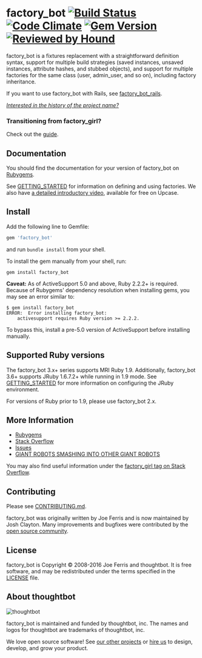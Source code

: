 # factory_bot [![Build Status][ci-image]][ci] [![Code Climate][grade-image]][grade] [![Gem Version][version-image]][version] [![Reviewed by Hound][hound-badge-image]][hound]

factory_bot is a fixtures replacement with a straightforward definition syntax, support for multiple build strategies (saved instances, unsaved instances, attribute hashes, and stubbed objects), and support for multiple factories for the same class (user, admin_user, and so on), including factory inheritance.

If you want to use factory_bot with Rails, see
[factory_bot_rails](https://github.com/thoughtbot/factory_bot_rails).

_[Interested in the history of the project name?](NAME.md)_


### Transitioning from factory\_girl?

Check out the [guide](https://github.com/thoughtbot/factory_bot/blob/4-9-0-stable/UPGRADE_FROM_FACTORY_GIRL.md).


Documentation
-------------

You should find the documentation for your version of factory_bot on [Rubygems](https://rubygems.org/gems/factory_bot).

See [GETTING_STARTED] for information on defining and using factories. We also
have [a detailed introductory video][], available for free on Upcase.

[a detailed introductory video]: https://upcase.com/videos/factory-girl?utm_source=github&utm_medium=open-source&utm_campaign=factory-girl

Install
--------

Add the following line to Gemfile:

```ruby
gem 'factory_bot'
```

and run `bundle install` from your shell.

To install the gem manually from your shell, run:

```shell
gem install factory_bot
```

**Caveat:** As of ActiveSupport 5.0 and above, Ruby 2.2.2+ is required. Because
of Rubygems' dependency resolution when installing gems, you may see an error
similar to:

```
$ gem install factory_bot
ERROR:  Error installing factory_bot:
    activesupport requires Ruby version >= 2.2.2.
```

To bypass this, install a pre-5.0 version of ActiveSupport before installing
manually.

Supported Ruby versions
-----------------------

The factory_bot 3.x+ series supports MRI Ruby 1.9. Additionally, factory_bot
3.6+ supports JRuby 1.6.7.2+ while running in 1.9 mode. See [GETTING_STARTED]
for more information on configuring the JRuby environment.

For versions of Ruby prior to 1.9, please use factory_bot 2.x.

More Information
----------------

* [Rubygems](https://rubygems.org/gems/factory_bot)
* [Stack Overflow](http://stackoverflow.com/questions/tagged/factory-bot)
* [Issues](https://github.com/thoughtbot/factory_bot/issues)
* [GIANT ROBOTS SMASHING INTO OTHER GIANT ROBOTS](http://robots.thoughtbot.com/)

You may also find useful information under the [factory_girl tag on Stack Overflow](http://stackoverflow.com/questions/tagged/factory-girl).

[GETTING_STARTED]: http://rubydoc.info/gems/factory_bot/file/GETTING_STARTED.md

Contributing
------------

Please see [CONTRIBUTING.md](https://github.com/thoughtbot/factory_bot/blob/master/CONTRIBUTING.md).

factory_bot was originally written by Joe Ferris and is now maintained by Josh
Clayton. Many improvements and bugfixes were contributed by the [open source
community](https://github.com/thoughtbot/factory_bot/graphs/contributors).

License
-------

factory_bot is Copyright © 2008-2016 Joe Ferris and thoughtbot. It is free
software, and may be redistributed under the terms specified in the
[LICENSE](/LICENSE) file.

About thoughtbot
----------------

![thoughtbot](http://presskit.thoughtbot.com/images/thoughtbot-logo-for-readmes.svg)

factory_bot is maintained and funded by thoughtbot, inc.
The names and logos for thoughtbot are trademarks of thoughtbot, inc.

We love open source software!
See [our other projects][community] or
[hire us][hire] to design, develop, and grow your product.

[community]: https://thoughtbot.com/community?utm_source=github
[hire]: https://thoughtbot.com/hire-us?utm_source=github
[ci-image]: https://travis-ci.org/thoughtbot/factory_bot.svg
[ci]: http://travis-ci.org/thoughtbot/factory_bot?branch=master
[grade-image]: https://codeclimate.com/github/thoughtbot/factory_bot/badges/gpa.svg
[grade]: https://codeclimate.com/github/thoughtbot/factory_bot
[version-image]: https://badge.fury.io/rb/factory_bot.svg
[version]: https://badge.fury.io/rb/factory_bot
[hound-badge-image]: https://img.shields.io/badge/Reviewed_by-Hound-8E64B0.svg
[hound]: https://houndci.com
